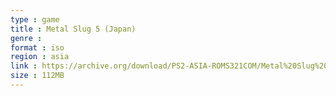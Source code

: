 ```yaml
---
type : game
title : Metal Slug 5 (Japan)
genre : 
format : iso
region : asia
link : https://archive.org/download/PS2-ASIA-ROMS321COM/Metal%20Slug%205%20%28Japan%29.7z
size : 112MB
---
```

